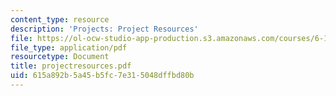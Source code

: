 ```yaml
---
content_type: resource
description: 'Projects: Project Resources'
file: https://ol-ocw-studio-app-production.s3.amazonaws.com/courses/6-111-introductory-digital-systems-laboratory-fall-2002/615a892b5a45b5fc7e315048dffbd80b_projectresources.pdf
file_type: application/pdf
resourcetype: Document
title: projectresources.pdf
uid: 615a892b-5a45-b5fc-7e31-5048dffbd80b
---
```


